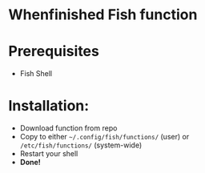 # Whenfinished Fish function
# Prerequisites
* Fish Shell
# Installation:
* Download function from repo
* Copy to either `~/.config/fish/functions/` (user) or `/etc/fish/functions/` (system-wide)
* Restart your shell
* **Done!**
